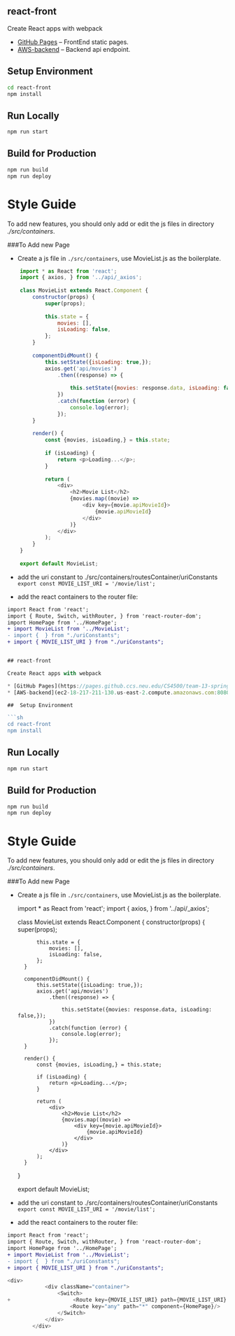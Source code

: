 
## react-front

Create React apps with webpack

* [GitHub Pages](https://pages.github.ccs.neu.edu/CS4500/team-13-spring18/) – FrontEnd static pages.
* [AWS-backend](ec2-18-217-211-130.us-east-2.compute.amazonaws.com:8080) – Backend api endpoint.

##  Setup Environment

```sh
cd react-front
npm install
```

## Run Locally
```sh
npm run start
```

## Build for Production
```sh
npm run build
npm run deploy
```

# Style Guide
To add new features, you should only add or edit the js files in directory *./src/containers*.

###To Add new Page

- Create a js file in `./src/containers`, use MovieList.js as the boilerplate.

```js
    import * as React from 'react';
    import { axios, } from '../api/_axios';
    
    class MovieList extends React.Component {
        constructor(props) {
            super(props);
    
            this.state = {
                movies: [],
                isLoading: false,
            };
        }
    
        componentDidMount() {
            this.setState({isLoading: true,});
            axios.get('api/movies')
                .then((response) => {
    
                    this.setState({movies: response.data, isLoading: false,});
                })
                .catch(function (error) {
                    console.log(error);
                });
        }
    
        render() {
            const {movies, isLoading,} = this.state;
    
            if (isLoading) {
                return <p>Loading...</p>;
            }
    
            return (
                <div>
                    <h2>Movie List</h2>
                    {movies.map((movie) =>
                        <div key={movie.apiMovieId}>
                            {movie.apiMovieId}
                        </div>
                    )}
                </div>
            );
        }
    }
    
    export default MovieList;
``` 

- add the uri constant to ./src/containers/routesContainer/uriConstants
` export const MOVIE_LIST_URI = '/movie/list';`

- add the react containers to the router file:
```diff
import React from 'react';
import { Route, Switch, withRouter, } from 'react-router-dom';
import HomePage from '../HomePage';
+ import MovieList from '../MovieList';
- import {  } from "./uriConstants";
+ import { MOVIE_LIST_URI } from "./uriConstants";
```

```js

## react-front

Create React apps with webpack

* [GitHub Pages](https://pages.github.ccs.neu.edu/CS4500/team-13-spring18/) – FrontEnd static pages.
* [AWS-backend](ec2-18-217-211-130.us-east-2.compute.amazonaws.com:8080) – Backend api endpoint.

##  Setup Environment

```sh
cd react-front
npm install
```

## Run Locally
```sh
npm run start
```

## Build for Production
```sh
npm run build
npm run deploy
```

# Style Guide
To add new features, you should only add or edit the js files in directory *./src/containers*.

###To Add new Page

- Create a js file in `./src/containers`, use MovieList.js as the boilerplate.


    import * as React from 'react';
    import { axios, } from '../api/_axios';
    
    class MovieList extends React.Component {
        constructor(props) {
            super(props);
    
            this.state = {
                movies: [],
                isLoading: false,
            };
        }
    
        componentDidMount() {
            this.setState({isLoading: true,});
            axios.get('api/movies')
                .then((response) => {
    
                    this.setState({movies: response.data, isLoading: false,});
                })
                .catch(function (error) {
                    console.log(error);
                });
        }
    
        render() {
            const {movies, isLoading,} = this.state;
    
            if (isLoading) {
                return <p>Loading...</p>;
            }
    
            return (
                <div>
                    <h2>Movie List</h2>
                    {movies.map((movie) =>
                        <div key={movie.apiMovieId}>
                            {movie.apiMovieId}
                        </div>
                    )}
                </div>
            );
        }
    }
    
    export default MovieList;
    

- add the uri constant to ./src/containers/routesContainer/uriConstants
` export const MOVIE_LIST_URI = '/movie/list';`

- add the react containers to the router file:
```diff
import React from 'react';
import { Route, Switch, withRouter, } from 'react-router-dom';
import HomePage from '../HomePage';
+ import MovieList from '../MovieList';
- import {  } from "./uriConstants";
+ import { MOVIE_LIST_URI } from "./uriConstants";
```

```js
<div>
            <div className="container">
                <Switch>
+                    <Route key={MOVIE_LIST_URI} path={MOVIE_LIST_URI} component={MovieList}/>
                    <Route key="any" path="*" component={HomePage}/>
                </Switch>
            </div>
        </div>

```
